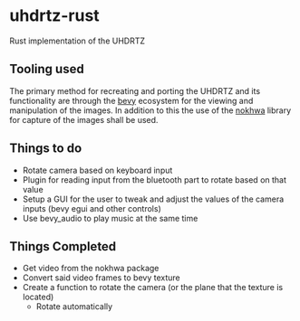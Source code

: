 # uhdrtz-rust
Rust implementation of the UHDRTZ

## Tooling used
The primary method for recreating and porting the UHDRTZ and its functionality are through the [bevy](https://github.com/bevyengine/bevy) ecosystem for the viewing and manipulation of the images.
In addition to this the use of the [nokhwa](https://github.com/l1npengtul/nokhwa) library for capture of the images shall be used.


## Things to do
- Rotate camera based on keyboard input
- Plugin for reading input from the bluetooth part to rotate based on that value
- Setup a GUI for the user to tweak and adjust the values of the camera inputs (bevy egui and other controls)
- Use bevy_audio to play music at the same time

## Things Completed
- Get video from the nokhwa package
- Convert said video frames to bevy texture
- Create a function to rotate the camera (or the plane that the texture is located)
  - Rotate automatically
